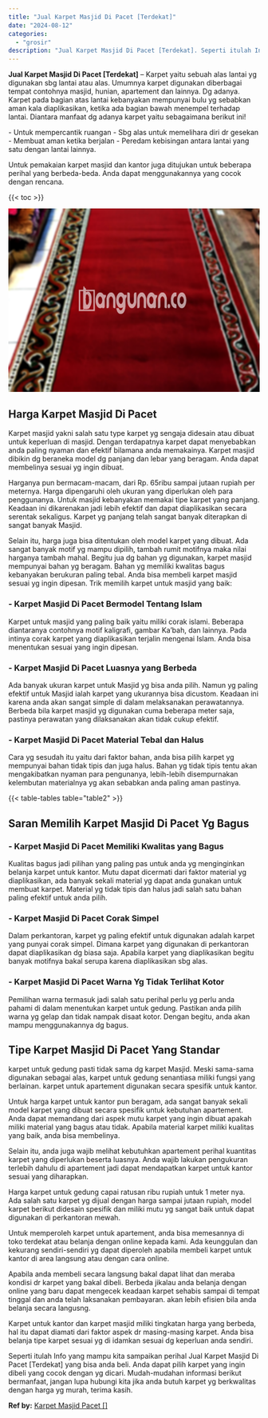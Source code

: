 ```yaml
---
title: "Jual Karpet Masjid Di Pacet [Terdekat]"
date: "2024-08-12"
categories: 
  - "grosir"
description: "Jual Karpet Masjid Di Pacet [Terdekat]. Seperti itulah Info yang mampu kita sampaikan perihal Jual Karpet Masjid Di Pacet [Terdekat] yang bisa anda beli. A..."
---
```


**Jual Karpet Masjid Di Pacet \[Terdekat\]** – Karpet yaitu sebuah alas lantai yg digunakan sbg lantai atau alas. Umumnya karpet digunakan diberbagai tempat contohnya masjid, hunian, apartement dan lainnya. Dg adanya. Karpet pada bagian atas lantai kebanyakan mempunyai bulu yg sebabkan aman kala diaplikasikan, ketika ada bagian bawah menempel terhadap lantai. Diantara manfaat dg adanya karpet yaitu sebagaimana berikut ini!

\- Untuk mempercantik ruangan - Sbg alas untuk memelihara diri dr gesekan - Membuat aman ketika berjalan - Peredam kebisingan antara lantai yang satu dengan lantai lainnya.

Untuk pemakaian karpet masjid dan kantor juga ditujukan untuk beberapa perihal yang berbeda-beda. Anda dapat menggunakannya yang cocok dengan rencana.

{{< toc >}}

![Jual Karpet Masjid Di Pacet [Terdekat]](/images/grosir-karpet-murah-55.png)

## Harga Karpet Masjid Di Pacet

Karpet masjid yakni salah satu type karpet yg sengaja didesain atau dibuat untuk keperluan di masjid. Dengan terdapatnya karpet dapat menyebabkan anda paling nyaman dan efektif bilamana anda memakainya. Karpet masjid dibikin dg beraneka model dg panjang dan lebar yang beragam. Anda dapat membelinya sesuai yg ingin dibuat.

Harganya pun bermacam-macam, dari Rp. 65ribu sampai jutaan rupiah per meternya. Harga dipengaruhi oleh ukuran yang diperlukan oleh para penggunanya. Untuk masjid kebanyakan memakai tipe karpet yang panjang. Keadaan ini dikarenakan jadi lebih efektif dan dapat diaplikasikan secara serentak sekaligus. Karpet yg panjang telah sangat banyak diterapkan di sangat banyak Masjid.

Selain itu, harga juga bisa ditentukan oleh model karpet yang dibuat. Ada sangat banyak motif yg mampu dipilih, tambah rumit motifnya maka nilai harganya tambah mahal. Begitu jua dg bahan yg digunakan, karpet masjid mempunyai bahan yg beragam. Bahan yg memiliki kwalitas bagus kebanyakan berukuran paling tebal. Anda bisa membeli karpet masjid sesuai yg ingin dipesan. Trik memilih karpet untuk masjid yang baik:

### \- Karpet Masjid Di Pacet Bermodel Tentang Islam

Karpet untuk masjid yang paling baik yaitu miliki corak islami. Beberapa diantaranya contohnya motif kaligrafi, gambar Ka’bah, dan lainnya. Pada intinya corak karpet yang diaplikasikan terjalin mengenai Islam. Anda bisa menentukan sesuai yang ingin dipesan.

### \- Karpet Masjid Di Pacet Luasnya yang Berbeda

Ada banyak ukuran karpet untuk Masjid yg bisa anda pilih. Namun yg paling efektif untuk Masjid ialah karpet yang ukurannya bisa dicustom. Keadaan ini karena anda akan sangat simple di dalam melaksanakan perawatannya. Berbeda bila karpet masjid yg digunakan cuma beberapa meter saja, pastinya perawatan yang dilaksanakan akan tidak cukup efektif.

### \- Karpet Masjid Di Pacet Material Tebal dan Halus

Cara yg sesudah itu yaitu dari faktor bahan, anda bisa pilih karpet yg mempunyai bahan tidak tipis dan juga halus. Bahan yg tidak tipis tentu akan mengakibatkan nyaman para pengunanya, lebih-lebih disempurnakan kelembutan materialnya yg akan sebabkan anda paling aman pastinya.

{{< table-tables table="table2" >}}

## Saran Memilih Karpet Masjid Di Pacet Yg Bagus

### \- Karpet Masjid Di Pacet Memiliki Kwalitas yang Bagus

Kualitas bagus jadi pilihan yang paling pas untuk anda yg menginginkan belanja karpet untuk kantor. Mutu dapat dicermati dari faktor material yg diaplikasikan, ada banyak sekali material yg dapat anda gunakan untuk membuat karpet. Material yg tidak tipis dan halus jadi salah satu bahan paling efektif untuk anda pilih.

### \- Karpet Masjid Di Pacet Corak Simpel

Dalam perkantoran, karpet yg paling efektif untuk digunakan adalah karpet yang punyai corak simpel. Dimana karpet yang digunakan di perkantoran dapat diaplikasikan dg biasa saja. Apabila karpet yang diaplikasikan begitu banyak motifnya bakal serupa karena diaplikasikan sbg alas.

### \- Karpet Masjid Di Pacet Warna Yg Tidak Terlihat Kotor

Pemilihan warna termasuk jadi salah satu perihal perlu yg perlu anda pahami di dalam menentukan karpet untuk gedung. Pastikan anda pilih warna yg gelap dan tidak nampak disaat kotor. Dengan begitu, anda akan mampu menggunakannya dg bagus.

## Tipe Karpet Masjid Di Pacet Yang Standar

karpet untuk gedung pasti tidak sama dg karpet Masjid. Meski sama-sama digunakan sebagai alas, karpet untuk gedung senantiasa miliki fungsi yang berlainan. karpet untuk apartement digunakan secara spesifik untuk kantor.

Untuk harga karpet untuk kantor pun beragam, ada sangat banyak sekali model karpet yang dibuat secara spesifik untuk kebutuhan apartement. Anda dapat memandang dari aspek mutu karpet yang ingin dibuat apakah miliki material yang bagus atau tidak. Apabila material karpet miliki kualitas yang baik, anda bisa membelinya.

Selain itu, anda juga wajib melihat kebutuhkan apartement perihal kuantitas karpet yang diperlukan beserta luasnya. Anda wajib lakukan pengukuran terlebih dahulu di apartement jadi dapat mendapatkan karpet untuk kantor sesuai yang diharapkan.

Harga karpet untuk gedung capai ratusan ribu rupiah untuk 1 meter nya. Ada salah satu karpet yg dijual dengan harga sampai jutaan rupiah, model karpet berikut didesain spesifik dan miliki mutu yg sangat baik untuk dapat digunakan di perkantoran mewah.

Untuk memperoleh karpet untuk apartement, anda bisa memesannya di toko terdekat atau belanja dengan online kepada kami. Ada keunggulan dan kekurang sendiri-sendiri yg dapat diperoleh apabila membeli karpet untuk kantor di area langsung atau dengan cara online.

Apabila anda membeli secara langsung bakal dapat lihat dan meraba kondisi dr karpet yang bakal dibeli. Berbeda jikalau anda belanja dengan online yang baru dapat mengecek keadaan karpet sehabis sampai di tempat tinggal dan anda telah laksanakan pembayaran. akan lebih efisien bila anda belanja secara langusng.

Karpet untuk kantor dan karpet masjid miliki tingkatan harga yang berbeda, hal itu dapat diamati dari faktor aspek dr masing-masing karpet. Anda bisa belanja tipe karpet sesuai yg di idamkan sesuai dg keperluan anda sendiri.

Seperti itulah Info yang mampu kita sampaikan perihal Jual Karpet Masjid Di Pacet \[Terdekat\] yang bisa anda beli. Anda dapat pilih karpet yang ingin dibeli yang cocok dengan yg dicari. Mudah-mudahan informasi berikut bermanfaat, jangan lupa hubungi kita jika anda butuh karpet yg berkwalitas dengan harga yg murah, terima kasih.

**Ref by:**  [Karpet Masjid Pacet []](https://id.wikipedia.org/wiki/Karpet)
